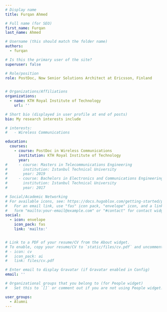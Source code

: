 ```yaml
---
# Display name
title: Furqan Ahmed 

# Full name (for SEO)
first_name: Furqan  
last_name: Ahmed 

# Username (this should match the folder name)
authors:
  - furqan

# Is this the primary user of the site?
superuser: false

# Role/position
role: PostDoc, Now Senior Solutions Architect at Ericsson, Finland
      

# Organizations/Affiliations
organizations:
  - name: KTH Royal Institute of Technology
    url: ''

# Short bio (displayed in user profile at end of posts)
bio: My research interests include 

# interests:
#   - Wireless Communications

education:
  courses:
    - course: PostDoc in Wireless Communications
      institution: KTH Royal Institute of Technology
      year:
#     - course: Masters in Telecommunications Engineering
#       institution: Istanbul Technical University
#       year: 2019
#     - course: Bachelors in Electronics and Communications Engineering
#       institution: Istanbul Technical University
#       year: 2017

# Social/Academic Networking
# For available icons, see: https://docs.hugoblox.com/getting-started/page-builder/#icons
#   For an email link, use "fas" icon pack, "envelope" icon, and a link in the
#   form "mailto:your-email@example.com" or "#contact" for contact widget.
social:
  - icon: envelope
    icon_pack: fas
    link: 'mailto:'


# Link to a PDF of your resume/CV from the About widget.
# To enable, copy your resume/CV to `static/files/cv.pdf` and uncomment the lines below.
# - icon: cv
#   icon_pack: ai
#   link: files/cv.pdf

# Enter email to display Gravatar (if Gravatar enabled in Config)
email: ''

# Organizational groups that you belong to (for People widget)
#   Set this to `[]` or comment out if you are not using People widget.

user_groups:
  - Alumni
---
```


